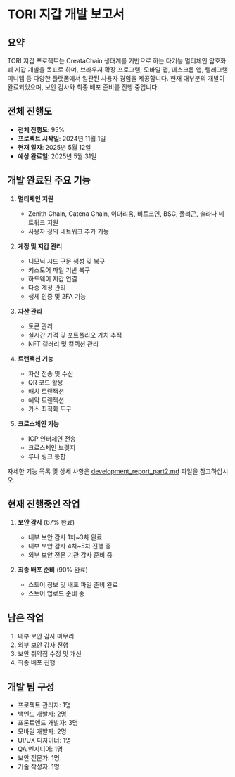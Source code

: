 # TORI 지갑 개발 보고서

## 요약

TORI 지갑 프로젝트는 CreataChain 생태계를 기반으로 하는 다기능 멀티체인 암호화폐 지갑 개발을 목표로 하며, 브라우저 확장 프로그램, 모바일 앱, 데스크톱 앱, 텔레그램 미니앱 등 다양한 플랫폼에서 일관된 사용자 경험을 제공합니다. 현재 대부분의 개발이 완료되었으며, 보안 감사와 최종 배포 준비를 진행 중입니다.

## 전체 진행도

- **전체 진행도**: 95%
- **프로젝트 시작일**: 2024년 11월 1일
- **현재 일자**: 2025년 5월 12일
- **예상 완료일**: 2025년 5월 31일

## 개발 완료된 주요 기능

1. **멀티체인 지원**
   - Zenith Chain, Catena Chain, 이더리움, 비트코인, BSC, 폴리곤, 솔라나 네트워크 지원
   - 사용자 정의 네트워크 추가 기능

2. **계정 및 지갑 관리**
   - 니모닉 시드 구문 생성 및 복구
   - 키스토어 파일 기반 복구
   - 하드웨어 지갑 연결
   - 다중 계정 관리
   - 생체 인증 및 2FA 기능

3. **자산 관리**
   - 토큰 관리
   - 실시간 가격 및 포트폴리오 가치 추적
   - NFT 갤러리 및 컬렉션 관리

4. **트랜잭션 기능**
   - 자산 전송 및 수신
   - QR 코드 활용
   - 배치 트랜잭션
   - 예약 트랜잭션
   - 가스 최적화 도구

5. **크로스체인 기능**
   - ICP 인터체인 전송
   - 크로스체인 브릿지
   - 루나 링크 통합

자세한 기능 목록 및 상세 사항은 [development_report_part2.md](development_report_part2.md) 파일을 참고하십시오.

## 현재 진행중인 작업

1. **보안 감사** (67% 완료)
   - 내부 보안 감사 1차~3차 완료
   - 내부 보안 감사 4차~5차 진행 중
   - 외부 보안 전문 기관 감사 준비 중

2. **최종 배포 준비** (90% 완료)
   - 스토어 정보 및 배포 파일 준비 완료
   - 스토어 업로드 준비 중

## 남은 작업

1. 내부 보안 감사 마무리
2. 외부 보안 감사 진행
3. 보안 취약점 수정 및 개선
4. 최종 배포 진행

## 개발 팀 구성

- 프로젝트 관리자: 1명
- 백엔드 개발자: 2명
- 프론트엔드 개발자: 3명
- 모바일 개발자: 2명
- UI/UX 디자이너: 1명
- QA 엔지니어: 1명
- 보안 전문가: 1명
- 기술 작성자: 1명